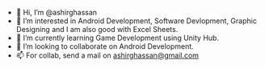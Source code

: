 - 👋 Hi, I’m @ashirghassan
- 👀 I’m interested in Android Development, Software Devlopment, Graphic Designing and I am also good with Excel Sheets.
- 🌱 I’m currently learning Game Development using Unity Hub.
- 💞️ I’m looking to collaborate on Android Development.
- 📫 For collab, send a mail on ashirghassan@gmail.com

<!---
ashirghassan/ashirghassan is a ✨ special ✨ repository because its `README.md` (this file) appears on your GitHub profile.
You can click the Preview link to take a look at your changes.
--->
